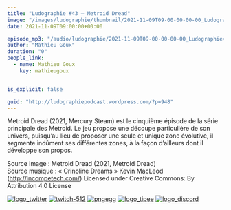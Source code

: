 ```yaml
---
title: "Ludographie #43 – Metroid Dread"
image: "/images/ludographie/thumbnail/2021-11-09T09-00-00-00-00_Ludographie43MetroidDread.jpg"
date: 2021-11-09T09:00:00+00:00

episode_mp3: "/audio/ludographie/2021-11-09T09-00-00-00-00_Ludographie43MetroidDread.mp3"
author: "Mathieu Goux"
duration: "0"
people_link: 
  - name: Mathieu Goux
    key: mathieugoux


is_explicit: false

guid: "http://ludographiepodcast.wordpress.com/?p=948"
---
```


<PodcastHeader/>

<!-- ECRIRE LA DESCRIPTION DE L'EPISODE SOUS CETTE LIGNE -->
<p>Metroid Dread (2021, Mercury Steam) est le cinquième épisode de la série principale des Metroid. Le jeu propose une découpe particulière de son univers, puisqu’au lieu de proposer une seule et unique zone évolutive, il segmente indûment ses différentes zones, à la façon d’ailleurs dont il développe son propos.<br></p>
<p></p>
<a href="" rel="nofollow"></a>
 
<p>Source image : Metroid Dread (2021, Metroid Dread)<br>Source musique : «&nbsp;Crinoline Dreams&nbsp;» Kevin MacLeod (<a title="http://incompetech.com/" href="http://incompetech.com/" rel="nofollow">http://incompetech.com/</a>) Licensed under Creative Commons: By Attribution 4.0 License</p>


<tr>
<td><a href="https://twitter.com/Gouximan" rel="nofollow"><img src="/resources/ludographie/2021-11-09T09-00-00-00-00_Ludographie43MetroidDread/logo_twitter-1.png" alt="logo_twitter"></a></td>
<td><a href="https://www.twitch.tv/mathieugoux" rel="nofollow"><img src="/resources/ludographie/2021-11-09T09-00-00-00-00_Ludographie43MetroidDread/twitch-512-1.png" alt="twitch-512"></a></td>
<td><a href="https://www.youtube.com/user/MattTheFatalifieur/videos" rel="nofollow"><img src="/resources/ludographie/2021-11-09T09-00-00-00-00_Ludographie43MetroidDread/pngegg.png" alt="pngegg"></a></td>
<td><a href="http://fr.tipeee.com/calvinball" rel="nofollow"><img src="/resources/ludographie/2021-11-09T09-00-00-00-00_Ludographie43MetroidDread/logo_tipee-1.png" alt="logo_tipee"></a></td>
<td><a href="https://discord.com/invite/4RnA9v7" rel="nofollow"><img src="/resources/ludographie/2021-11-09T09-00-00-00-00_Ludographie43MetroidDread/logo_discord-1.png" alt="logo_discord"></a></td>
</tr>




<p></p>


